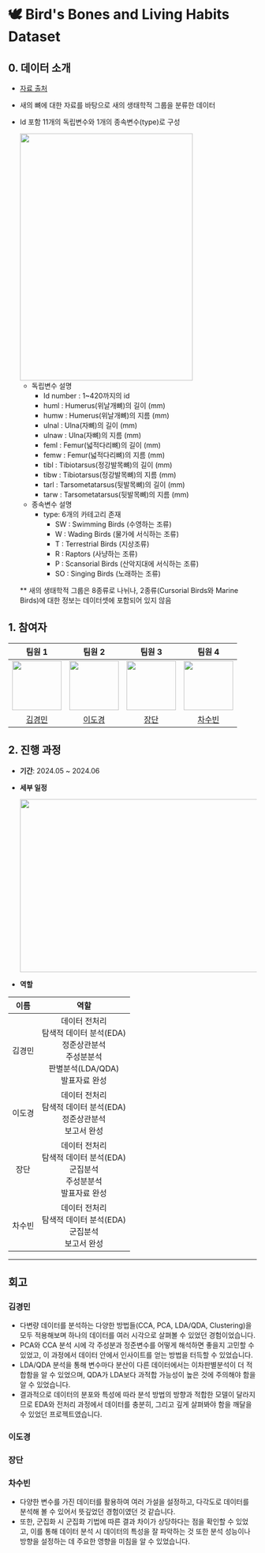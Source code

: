 # **🕊 Bird's Bones and Living Habits Dataset**

## **0. 데이터 소개**
- [자료 출처](https://www.kaggle.com/datasets/zhangjuefei/birds-bones-and-living-habits/data) 
- 새의 뼈에 대한 자료를 바탕으로 새의 생태학적 그룹을 분류한 데이터
- Id 포함 11개의 독립변수와 1개의 종속변수(type)로 구성
  
  <img src = "https://github.com/chasubeen/Birds/assets/98953721/9190a656-fb9a-4d7f-927d-568d5673e3a0" height = 500 width = 350>
  
  - 독립변수 설명
    - Id number : 1~420까지의 id
    - huml : Humerus(위날개뼈)의 길이 (mm)
    - humw : Humerus(위날개뼈)의 지름 (mm)
    - ulnal : Ulna(자뼈)의 길이 (mm)
    - ulnaw : Ulna(자뼈)의 지름 (mm)
    - feml : Femur(넓적다리뼈)의 길이 (mm)
    - femw : Femur(넓적다리뼈)의 지름 (mm)
    - tibl : Tibiotarsus(정강발목뼈)의 길이 (mm)
    - tibw : Tibiotarsus(정강발목뼈)의 지름 (mm)
    - tarl : Tarsometatarsus(뒷발목뼈)의 길이 (mm)
    - tarw : Tarsometatarsus(뒷발목뼈)의 지름 (mm)
  - 종속변수 설명
    - type: 6개의 카테고리 존재
      - SW : Swimming Birds (수영하는 조류)
      - W : Wading Birds (물가에 서식하는 조류)
      - T : Terrestrial Birds (지상조류)
      - R : Raptors (사냥하는 조류)
      - P : Scansorial Birds (산악지대에 서식하는 조류)
      - SO : Singing Birds (노래하는 조류)    
  
  ** 새의 생태학적 그룹은 8종류로 나뉘나, 2종류(Cursorial Birds와 Marine Birds)에 대한 정보는 데이터셋에 포함되어 있지 않음

## **1. 참여자**
|**팀원 1**|**팀원 2**|**팀원 3**|**팀원 4**|
|:----------:|:----------:|:----------:|:----------:|
|<img src="https://github.com/chasubeen/Birds/assets/98953721/d0c36724-2af3-44f6-be26-b689db0cd52f" width = 100 height = 100>|<img src = "https://github.com/chasubeen/Birds/assets/98953721/d3770423-221a-4e58-9a62-fe0ac32731ef" width = 100 height = 100>|<img src = "https://github.com/chasubeen/Birds/assets/98953721/2daf399f-b08d-43e5-a014-583afde5057c" width = 100 height = 100>|<img src = "https://github.com/chasubeen/Birds/assets/98953721/897c44b7-c0d5-46ba-98d4-fb9e5b39a83e" width = 100 height = 100>|
|[김경민](https://github.com/kkyung0131)|[이도경](https://github.com/dklee1118)|[장단](https://github.com/nazzdsept)|[차수빈](https://github.com/chasubeen)|

## **2. 진행 과정**
- **기간**: 2024.05 ~ 2024.06
- **세부 일정**
  
  <img src = "https://github.com/chasubeen/Birds/assets/98953721/60af38ae-5c00-4f40-8be9-aae8d9c8e106" width = 600 height = 350>

- **역할**
  
|**이름**|**역할**|
|:-----:|:----------:|
|김경민|데이터 전처리 <br> 탐색적 데이터 분석(EDA) <br> 정준상관분석 <br> 주성분분석 <br> 판별분석(LDA/QDA) <br> 발표자료 완성|
|이도경|데이터 전처리 <br> 탐색적 데이터 분석(EDA) <br> 정준상관분석 <br> 보고서 완성|
|장단|데이터 전처리 <br> 탐색적 데이터 분석(EDA) <br> 군집분석 <br> 주성분분석 <br> 발표자료 완성|
|차수빈|데이터 전처리 <br> 탐색적 데이터 분석(EDA) <br> 군집분석 <br> 보고서 완성|

---
## **회고**
### **김경민**
- 다변량 데이터를 분석하는 다양한 방법들(CCA, PCA, LDA/QDA, Clustering)을 모두 적용해보며 하나의 데이터를 여러 시각으로 살펴볼 수 있었던 경험이었습니다.
- PCA와 CCA 분석 시에 각 주성분과 정준변수를 어떻게 해석하면 좋을지 고민할 수 있었고, 이 과정에서 데이터 안에서 인사이트를 얻는 방법을 터득할 수 있었습니다.
- LDA/QDA 분석을 통해 변수마다 분산이 다른 데이터에서는 이차판별분석이 더 적합함을 알 수 있었으며, QDA가 LDA보다 과적합 가능성이 높은 것에 주의해야 함을 알 수 있었습니다.
- 결과적으로 데이터의 분포와 특성에 따라 분석 방법의 방향과 적합한 모델이 달라지므로 EDA와 전처리 과정에서 데이터를 충분히, 그리고 깊게 살펴봐야 함을 깨달을 수 있었던 프로젝트였습니다. 

### **이도경**

### **장단**

### **차수빈**
- 다양한 변수를 가진 데이터를 활용하여 여러 가설을 설정하고, 다각도로 데이터를 분석해 볼 수 있어서 뜻깊었던 경험이였던 것 같습니다.
- 또한, 군집화 시 군집화 기법에 따른 결과 차이가 상당하다는 점을 확인할 수 있었고, 이를 통해 데이터 분석 시 데이터의 특성을 잘 파악하는 것 또한 분석 성능이나 방향을 설정하는 데 주요한 영향을 미침을 알 수 있었습니다.
